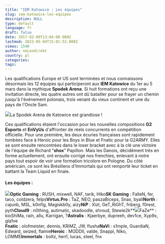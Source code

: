 ```yaml
---
title: "IEM Katowice : Les équipes"
slug: iem-katowice-les-equipes
description: NULL
type: default
language: fr
draft: false
date: 2017-02-09T13:04:00.000Z
lastmod: 2022-05-04T15:01:52.000Z
views: 1540
author: neLendirekt
country: pl
categories:
tags:
---
```

Les qualifications Europe et US sont terminées et nous connaissons désormais les 12 équipes qui participeront aux **IEM Katowice** du 1er au 5 mars dans la mythique **Spodek Arena**. Si huit formations ont reçu une invitation directe, les quatre autres ont dû batailler pour se frayer un chemin jusqu'à l'événement polonais, trois venant du vieux continent et une du pays de l'Oncle Sam.

![](/storage/images/589c6800e9286_13949851287992jpeg.jpeg)La Spodek Arena de Katowice est grandiose !

Ces qualifications étaient l'occasion pour les nouvelles compositions **G2 Esports** et **EnVyUs** d'affronter de réels concurrents en compétition officielle. Pour une première, les deux écuries françaises sont rapidement tombées face à Heroic pour les Boys in Blue et Fnatic pour la G2ARMY. Elles se sont ensuite rencontrées dans le loser bracket avec à la clé une victoire de l'équipe de Richard "**shox**" Papillon. Mais les Danois, décidément très en forme actuellement, ont ensuite corrigé nos frenchies, enlevant à notre pays tout espoir de voir une formation tricolore en Pologne. Du côté américain, ce sont les Brésiliens d'Immortals qui ont remporté leur ticket en battant la Team Liquid en finale.

#### Les équipes :

**![](/storage/countries/flag/na_flag_58176583b5a4d.png)Optic Gaming** : RUSH, mixwell, NAF, tarik, Hiko**SK Gaming** : FalleN, fer, taco, coldzera, felps**Virtus.Pro** : TaZ, NEO, paszaBiceps, Snax, byali**North** : cajunb, MSL, k0nfig, Magiskb0y, aizy**NiP** : Xizt, GeT\_RiGhT, friberg, f0rest, pyth**Cloud9** : n0thing, autimatic, skadoodle, shroud, Stewie2k**![](/storage/countries/flag/europe_flag_580d21b984714.gif)FaZe** : kioShiMa, rain, allu, Karrigan, ?**Astralis** : Kjaerbye, dupreeh, dev1ce, Xyp9x, gla1ve  
**Fnatic** : olofmeister, dennis, KRiMZ, JW, flusha**NaVi** : s1mple, GuardiaN, Edward, seized, flamie**Heroic** : MODDII, valde, Snappi, Niko, LOMME**Immortals** : boltz, hen1, lucas, steel, fnx
